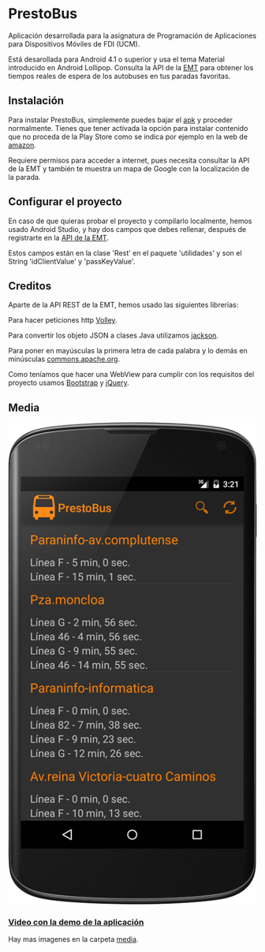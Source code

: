 # PrestoBus
Aplicación desarrollada para la asignatura de Programación de Aplicaciones para Dispositivos Móviles de FDI (UCM).

Está desarollada para Android 4.1 o superior y usa el tema Material introducido en Android Lollipop.
Consulta la API de la [EMT](http://opendata.emtmadrid.es/) para obtener los tiempos reales de espera de los autobuses en tus paradas favoritas.

## Instalación
Para instalar PrestoBus, simplemente puedes bajar el [apk](PrestoBus.apk) y proceder normalmente. Tienes que tener activada la opción para instalar contenido que no proceda de la Play Store como se indica por ejemplo en la web de [amazon](https://www.amazon.es/gp/help/customer/display.html?nodeId=201482620). 

Requiere permisos para acceder a internet, pues necesita consultar la API de la EMT y también te muestra un mapa de Google con la localización de la parada.

## Configurar el proyecto
En caso de que quieras probar el proyecto y compilarlo localmente, hemos usado Android Studio, y hay dos campos que debes rellenar, después de registrarte en la [API de la EMT](http://opendata.emtmadrid.es/Formulario).

Estos campos están en la clase 'Rest' en el paquete 'utilidades' y son el String 'idClientValue' y 'passKeyValue'.

## Creditos
Aparte de la API REST de la EMT, hemos usado las siguientes librerias:

Para hacer peticiones http [Volley](https://github.com/mcxiaoke/android-volley).

Para convertir los objeto JSON a clases Java utilizamos [jackson](https://github.com/FasterXML/jackson).

Para poner en mayúsculas la primera letra de cada palabra y lo demás en minúsculas [commons.apache.org](https://commons.apache.org/proper/commons-lang/).

Como teníamos que hacer una WebView para cumplir con los requisitos del proyecto usamos [Bootstrap](http://getbootstrap.com/) y [jQuery](https://jquery.com/).

## Media
![imagen](media/PrestoBus%20(6).png)

### [Video con la demo de la aplicación](https://raw.githubusercontent.com/jucallej/PrestoBus/master/media/PrestoBus.mp4)

Hay mas imagenes en la carpeta [media](media).
